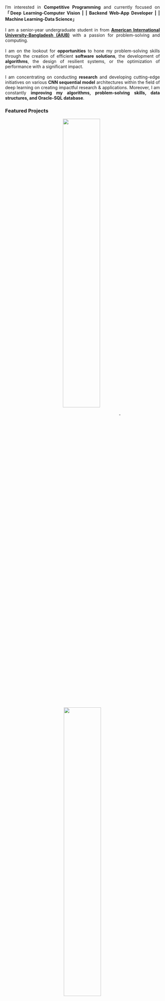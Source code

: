 <!-- https://github.com/MdAliAHnaf/  (Md. Ali Ahnaf) -->
<!-- June 21, 2023 -->
<!-- [![Typing SVG](https://readme-typing-svg.herokuapp.com?font=Poppins&color=929292&size=50&center=true&vCenter=true&width=1000&height=100&lines=Welcome+to+my+Git+Profile+^-^)](https://github.com/MdAliAhnaf) -->

<!-- # &nbsp;👋 Hey there, I'm <a target="_blank" href="https://mdaliahnaf.github.io/"> 
[![Typing SVG](https://readme-typing-svg.herokuapp.com?font=Poppins&color=00ffff&size=22&center=true&vCenter=true&width=138&height=26&lines=Ahnaf+:D)](https://github.com/MdAliAhnaf)</a>  -->

  <!-- <div class="row1">
    <div class="col-md-12 text-center">
      <a class="animate-charcter"> 
          <div class="col-md-12 text-center">
<img src="assets/img/Ai-Animation.gif" alt="Ai-Animation" align="right" > 
</div>
       </a>
    </div>
  </div>
</div> -->
<p align="Justify">
        <!-- Intro -->
       <!-- <samp>  -->
              I’m interested in <b>Competitive Programming</b> and  currently focused on <b>「Deep Learning-Computer Vision | | Backend Web-App Developer | | Machine Learning-Data Science」</b><br></br>
              I am a senior-year undergraduate student in from <a href="https://www.aiub.edu/"><b>American International University-Bangladesh (AIUB)</b></a> with a passion for problem-solving and computing.<br></br>
              I am on the lookout for <b>opportunities</b> to hone my problem-solving skills through the creation of efficient <b>software solutions</b>, the development of <b>algorithms</b>, the design of resilient systems, or the optimization of performance with a significant impact.<br></br>
              I am concentrating on conducting <b>research</b> and developing cutting-edge initiatives on various <b>CNN sequential model</b> architectures within the field of deep learning on creating impactful research & applications. Moreover, I am constantly <b>improving my algorithms, problem-solving skills, data structures, and Oracle-SQL database</b>.
       <!-- <ul>
              <li>I’m interested in <b>Competitive Programming</b> and  currently focused on <b>Deep Learning-Computer Vision | | Backend Web-App Developer | | Machine Learning-Data Science</b></li>
              <li>I am a senior-year undergraduate student in from <a href="https://www.aiub.edu/"><b>American International University-Bangladesh (AIUB)</b></a> with a passion for problem-solving and computing.</li>
              <li>I am on the lookout for <b>opportunities</b> to hone my problem-solving skills through the creation of efficient <b>software solutions</b>, the development of <b>algorithms</b>, the design of resilient systems, or the optimization of performance with a significant impact.</li>
              <li>I am concentrating on conducting <b>research</b> and developing cutting-edge initiatives on various <b>CNN sequential model</b> architectures within the field of deep learning on creating impactful research & applications. Moreover, I am constantly <b>improving my algorithms, problem-solving skills, data structures, and Oracle-SQL database</b>.</li>
       </ul>  -->
       <!-- </samp> -->
        
</p>

<!-- - I’m interested in **Competitive Programming** and  currently focused on **Deep Learning-Computer Vision| Backend Web-App Developer | Machine Learning-Data Science**
- I am a senior-year undergraduate student in from [American International University-Bangladesh (AIUB)](https://www.aiub.edu/) with a passion for problem-solving and computing.<br>
 
- I am on the lookout for **opportunities** to hone my problem-solving skills through the creation of efficient **software solutions**, the development of **algorithms**, the design of resilient systems, or the optimization of performance with a significant impact.<br>
- I am concentrating on conducting **research** and developing cutting-edge initiatives on various **CNN sequential model** architectures within the field of deep learning. Moreover, I am constantly **improving** **my algorithms, problem-solving skills, data structures,** and **Oracle-SQL database**.<br>
- Previously, I played Dota 2 in the eSports scene of Bangladesh, and I played Valorant professionally as an eSports player. <img src="assets/img/valorant-chile-logo.gif" width="35" height="30"> -->

### Featured Projects

<p align="center">
<a href="https://github.com/MdAliAhnaf/Razer-Store-Bangladesh">
<img width='49%' align="center"src="https://github-readme-stats.vercel.app/api/pin/?username=MdAliAhnaf&repo=Razer-Store-Bangladesh&border_color=02D892&bg_color=0D1117&title_color=C9D1D9&text_color=8B949E&icon_color=02D892" />
</a>
<span>&nbsp;</span>
<a href="https://github.com/MdAliAhnaf/frontal_3-category_face-mask_detection">
<img width='49%' align="center"src="https://github-readme-stats.vercel.app/api/pin/?username=MdAliAhnaf&repo=frontal_3-category_face-mask_detection&border_color=02D892&bg_color=0D1117&title_color=C9D1D9&text_color=8B949E&icon_color=02D892" />
</a>
</p>
     
<p align="center">
<a href="https://github.com/MdAliAhnaf/Data_Science_R-Lang_ML">
<img width='49%' align="center"src="https://github-readme-stats.vercel.app/api/pin/?username=MdAliAhnaf&repo=Data_Science_R-Lang_ML&border_color=02D892&bg_color=0D1117&title_color=C9D1D9&text_color=8B949E&icon_color=02D892" />
</a>
<span>&nbsp;</span>
<a href="https://github.com/MdAliAhnaf/Threshold-of-Islam">
<img width='49%' align="center"src="https://github-readme-stats.vercel.app/api/pin/?username=MdAliAhnaf&repo=Threshold-of-Islam&border_color=02D892&bg_color=0D1117&title_color=C9D1D9&text_color=8B949E&icon_color=02D892" />
</a>
</p>
</br>
<!-- And as a hobby, I love aquatic animals and petting cats. <img src="assets/img/cute-cat.gif" width="40" height="35"> -->

<!-- &nbsp; <a target="_blank" align = "right" href='https://komarev.com/ghpvc/?username=MdAliAhnaf&label=PROFILE+VIEWS&color=blueviolet'> ![](https://komarev.com/ghpvc/?username=MdAliAhnaf&label=PROFILE+VIEWS&color=blueviolet) -->

<!-- Details Section -->
<div align="center">
       <!-- <details align="center"> 
              <summary>&#9776; Feel free to find me on</summary>
              <p align="center">
              <a href="mailto:aliahnaf2012@gmail.com" target="_blank"><img alt="Gmail"
                src="https://img.shields.io/badge/Gmail-D14836?style=for-the-badge&logo=gmail&logoColor=white">
              <br>
       </details> -->
  &#9776; Feel free to find me on 
    <p align="center">
        <br>
        <!-- <p>&#9776; <samp>Do Better, Be Better & Stay Better! </samp></p> -->
        <!-- Social Links -->
        <!-- Mail -->
        <a href="mailto:aliahnaf2012@gmail.com" target="_blank"><img alt="Gmail"
                src="https://img.shields.io/badge/Gmail-D14836?style=for-the-badge&logo=gmail&logoColor=white">
        </a>
        <!-- Linkedin -->
        <a href="https://www.linkedin.com/in/MdAliAhnaf/" target="_blank"><img alt="LinkedIn"
                src="https://img.shields.io/badge/linkedin-%230077B5.svg?style=for-the-badge&logo=linkedin&logoColor=white">
        </a>
        <!-- Twitter -->
        <a href="https://twitter.com/twilightggwp" target="_blank"><img alt="Twitter"
                src="https://img.shields.io/badge/Twitter-%231DA1F2.svg?style=for-the-badge&logo=Twitter&logoColor=white">
        </a>  
        <!-- Youtube -->
        <a href="https://www.youtube.com/channel/UCdykLcNSRzzKSTGov7vViWQ" target="_blank"><img alt="Youtube"
               src="https://img.shields.io/badge/-Youtube-FF0000?style=for-the-badge&logo=Youtube&logoColor=white">
        </a> 
        <a href="https://discordapp.com/users/376360755865583616" target="_blank"><img alt="Discord"
               src="https://img.shields.io/badge/Discord-5865F2?style=for-the-badge&logo=discord&logoColor=white">
        </a>
        <br>
        <a href="https://leetcode.com/MdAliAhnaf/" target="_blank"><img alt="Youtube"
               src="https://img.shields.io/badge/LeetCode-000000?style=for-the-badge&logo=LeetCode&logoColor=#d16c06">
        </a>
        <a href="https://www.hackerrank.com/mdaliahnaf" target="_blank"><img alt="hackerrank"
               src="https://img.shields.io/badge/-hackerrank-00cc00?style=for-the-badge&logo=hackerrank&logoColor=white">
        </a>
        <a href="https://www.kaggle.com/mdaliahnaf" target="_blank"><img alt="Kaggle"
               src="https://img.shields.io/badge/Kaggle-035a7d?style=for-the-badge&logo=kaggle&logoColor=white">
        </a>
        <a href="https://codeforces.com/profile/Md._.Ali._.Ahnaf" target="_blank"><img alt="codeforces"
               src="https://img.shields.io/badge/Codeforces-445f9d?style=for-the-badge&logo=Codeforces&logoColor=white">
        </a>
        <br>
        <a href="https://www.coursera.org/user/c0efcf358f8cb26242c5de2e29ddcd8f" target="_blank"><img alt="Coursera"
               src="https://img.shields.io/badge/Coursera-0056D2?style=for-the-badge&logo=Coursera&logoColor=white">
        </a>
        <a href="https://learn.udacity.com/courses/ud513" target="_blank"><img alt="Udacity"
               src="https://img.shields.io/badge/Udacity-grey?style=for-the-badge&logo=udacity&logoColor=15B8E6">
        </a>
        <a href="hhttps://stackoverflow.com/users/18825803/ahnaf" target="_blank"><img alt="Stack_Overflow"
               src="https://img.shields.io/badge/Stack_Overflow-FE7A16?style=for-the-badge&logo=stack-overflow&logoColor=white">
        </a>
    </p>
</div>
<!-- <samp>
    <p align="center">
        ════ ⋆★⋆ ════
        <br>
        "Godspeed on your coding!👨‍💻"
    </p>
</samp> -->

<!-- <h3 align="left">⚙️Languages & Tools🔧:</h3> -->

## ⚙️Languages & Tools🔧:
<div align="center">
    <p align="center">
        <a href="https://www.python.org/" target="_blank"><img alt="Python"
                src="https://img.shields.io/badge/Python-FFD43B?style=for-the-badge&logo=python&logoColor=blue">
        </a>
        <a href="https://dotnet.microsoft.com/learn/csharp/" target="_blank"><img alt="Csharp"
                src="https://img.shields.io/badge/C%23-239120?style=for-the-badge&logo=c-sharp&logoColor=white">
        </a>
        <a href="https://www.r-project.org/" target="_blank"><img alt=""
                src="https://img.shields.io/badge/R-276DC3?style=for-the-badge&logo=r&logoColor=white">
        </a>
        <a href="https://cplusplus.com/" target="_blank"><img alt=""
                src="https://img.shields.io/badge/C%2B%2B-00599C?style=for-the-badge&logo=c%2B%2B&logoColor=white">
        </a>
        <a href="https://www.oracle.com/database/technologies/appdev/plsql.html" target="_blank"><img alt=""
                src="https://img.shields.io/badge/PLSQL-F80000?style=for-the-badge&logo=oracle&logoColor=black">
        </a>
        <a href="https://img.shields.io/badge/C%2B%2B-00599C?style=for-the-badge&logo=c%2B%2B&logoColor=white" target="_blank"><img alt=""
                src="https://www.cprogramming.com/">
        </a>
        <a href="https://www.tutorialspoint.com/html5/index.htm" target="_blank"><img alt=""
                src="https://img.shields.io/badge/HTML5-E34F26?style=for-the-badge&logo=html5&logoColor=white">
        </a>
        <a href="https://www.css3.com/" target="_blank"><img alt=""
                src="https://img.shields.io/badge/CSS3-1572B6?style=for-the-badge&logo=css3&logoColor=white">
        </a>
        <a href="https://www.json.org/json-en.html" target="_blank"><img alt=""
                src="https://img.shields.io/badge/json-5E5C5C?style=for-the-badge&logo=json&logoColor=white">
        </a>
        <a href="https://www.javascript.com/" target="_blank"><img alt=""
                src="https://img.shields.io/badge/JavaScript-323330?style=for-the-badge&logo=javascript&logoColor=F7DF1E">
        </a>
        <a href="https://www.php.net/" target="_blank"><img alt=""
                src="https://img.shields.io/badge/PHP-777BB4?style=for-the-badge&logo=php&logoColor=white">
        </a>
        <a href="https://www.mysql.com/" target="_blank"><img alt=""
                src="https://img.shields.io/badge/mysql-%2300f.svg?style=for-the-badge&logo=mysql&logoColor=white">
        </a>
        <a href="https://www.java.com/en/" target="_blank"><img alt=""
                src="https://img.shields.io/badge/java-%23ED8B00.svg?style=for-the-badge&logo=openjdk&logoColor=white">
        </a>
        <a href="https://learn.microsoft.com/en-us/windows/terminal/" target="_blank"><img alt=""
                src="https://img.shields.io/badge/Windows%20Terminal-%234D4D4D.svg?style=for-the-badge&logo=windows-terminal&logoColor=white">
        </a>
        <a href="https://learn.microsoft.com/en-us/powershell/" target="_blank"><img alt=""
                src="https://img.shields.io/badge/PowerShell-%235391FE.svg?style=for-the-badge&logo=powershell&logoColor=white">
        </a>
        </a>        
    </p>
</div>
<br>

<!-- [![image](https://img.shields.io/badge/Python-FFD43B?style=for-the-badge&logo=python&logoColor=blue)](https://www.python.org/) 
[![image](https://img.shields.io/badge/C%23-239120?style=for-the-badge&logo=c-sharp&logoColor=white)](https://dotnet.microsoft.com/learn/csharp/)
[![image](https://img.shields.io/badge/R-276DC3?style=for-the-badge&logo=r&logoColor=white)](https://www.r-project.org/) 
[![image](https://img.shields.io/badge/C%2B%2B-00599C?style=for-the-badge&logo=c%2B%2B&logoColor=white)](https://cplusplus.com/) 
[![image](https://img.shields.io/badge/PLSQL-F80000?style=for-the-badge&logo=oracle&logoColor=black)](https://www.oracle.com/database/technologies/appdev/plsql.html)
[![image](https://img.shields.io/badge/C-00599C?style=for-the-badge&logo=c&logoColor=white)](https://www.cprogramming.com/)
[![image](https://img.shields.io/badge/HTML5-E34F26?style=for-the-badge&logo=html5&logoColor=white)](https://www.tutorialspoint.com/html5/index.htm)  
[![image](https://img.shields.io/badge/CSS3-1572B6?style=for-the-badge&logo=css3&logoColor=white)](https://www.css3.com/) 
[![image](https://img.shields.io/badge/json-5E5C5C?style=for-the-badge&logo=json&logoColor=white)](https://www.json.org/json-en.html) 
[![image](https://img.shields.io/badge/JavaScript-323330?style=for-the-badge&logo=javascript&logoColor=F7DF1E)](https://www.javascript.com/) 
[![image](https://img.shields.io/badge/PHP-777BB4?style=for-the-badge&logo=php&logoColor=white)](https://www.php.net/) 
[![image](https://img.shields.io/badge/mysql-%2300f.svg?style=for-the-badge&logo=mysql&logoColor=white)](https://www.mysql.com/) 
[![image](https://img.shields.io/badge/java-%23ED8B00.svg?style=for-the-badge&logo=openjdk&logoColor=white)](https://www.java.com/en/) 
[![image](https://img.shields.io/badge/Windows%20Terminal-%234D4D4D.svg?style=for-the-badge&logo=windows-terminal&logoColor=white)](https://learn.microsoft.com/en-us/windows/terminal/) 
[![image](https://img.shields.io/badge/PowerShell-%235391FE.svg?style=for-the-badge&logo=powershell&logoColor=white)](https://learn.microsoft.com/en-us/powershell/)  -->

<div align="center">
    <p align="center">
        <a href="" target="_blank"><img alt=""
                src="https://img.shields.io/badge/PyTorch-%23EE4C2C.svg?style=for-the-badge&logo=PyTorch&logoColor=white">
        </a>
        <a href="" target="_blank"><img alt=""
                src="https://img.shields.io/badge/TensorFlow-%23FF6F00.svg?style=for-the-badge&logo=TensorFlow&logoColor=white">
        </a>
        <a href="" target="_blank"><img alt=""
                src="https://img.shields.io/badge/numpy-%23013243.svg?style=for-the-badge&logo=numpy&logoColor=white">
        </a>
        <a href="" target="_blank"><img alt=""
                src="https://img.shields.io/badge/pandas-%23150458.svg?style=for-the-badge&logo=pandas&logoColor=white">
        </a>
        <a href="" target="_blank"><img alt=""
                src="https://img.shields.io/badge/scikit--learn-%23F7931E.svg?style=for-the-badge&logo=scikit-learn&logoColor=white">
        </a>
        <a href="" target="_blank"><img alt=""
                src="https://img.shields.io/badge/Matplotlib-%23ffffff.svg?style=for-the-badge&logo=Matplotlib&logoColor=black">
        </a>
        <a href="" target="_blank"><img alt=""
                src="">
        </a>        
    </p>
</div>


<!-- [![image](https://img.shields.io/badge/PyTorch-%23EE4C2C.svg?style=for-the-badge&logo=PyTorch&logoColor=white)]()
[![image](https://img.shields.io/badge/TensorFlow-%23FF6F00.svg?style=for-the-badge&logo=TensorFlow&logoColor=white)]() 
[![image](https://img.shields.io/badge/numpy-%23013243.svg?style=for-the-badge&logo=numpy&logoColor=white)]() 
[![image](https://img.shields.io/badge/pandas-%23150458.svg?style=for-the-badge&logo=pandas&logoColor=white)]() 
[![image](https://img.shields.io/badge/scikit--learn-%23F7931E.svg?style=for-the-badge&logo=scikit-learn&logoColor=white)]() 
[![image](https://img.shields.io/badge/Matplotlib-%23ffffff.svg?style=for-the-badge&logo=Matplotlib&logoColor=black)]()  -->

<br>
<!-- <details> -->
<!-- <summary>  &#9776; Tools & OS</summary> -->
&#9735; &#9776; Tools & OS
<div align="center">
    <p align="center">
       <br>
        <a href="" target="_blank"><img alt=""
                src="https://img.shields.io/badge/jupyter-%23FA0F00.svg?style=for-the-badge&logo=jupyter&logoColor=white">
        </a> 
        <a href="" target="_blank"><img alt=""
                src="https://img.shields.io/badge/Anaconda-%2344A833.svg?style=for-the-badge&logo=anaconda&logoColor=white">
        </a>
        <a href="" target="_blank"><img alt=""
                src="https://img.shields.io/badge/pycharm-143?style=for-the-badge&logo=pycharm&logoColor=black&color=black&labelColor=green">
        </a>
        <a href="" target="_blank"><img alt=""
                src="https://img.shields.io/badge/opencv-%23white.svg?style=for-the-badge&logo=opencv&logoColor=white">
        </a>
        <a href="" target="_blank"><img alt=""
                src="https://img.shields.io/badge/Visual%20Studio%20Code-0078d7.svg?style=for-the-badge&logo=visual-studio-code&logoColor=white">
        </a>
        <a href="" target="_blank"><img alt=""
                src="https://img.shields.io/badge/Visual%20Studio-5C2D91.svg?style=for-the-badge&logo=visual-studio&logoColor=white">
        </a>
        <a href="https://www.microsoft.com/en-us/sql-server" target="_blank"><img alt=""
                src="https://img.shields.io/badge/Microsoft%20SQL%20Server-CC2927?style=for-the-badge&logo=microsoft%20sql%20server&logoColor=white">
        </a>
        <a href="" target="_blank"><img alt=""
                src="https://img.shields.io/badge/.NET-5C2D91?style=for-the-badge&logo=.net&logoColor=white">
        </a>
        <a href="" target="_blank"><img alt=""
                src="https://img.shields.io/badge/sublime_text-%23575757.svg?style=for-the-badge&logo=sublime-text&logoColor=important">
        </a>
        <a href="" target="_blank"><img alt=""
                src="https://img.shields.io/badge/bootstrap-%238511FA.svg?style=for-the-badge&logo=bootstrap&logoColor=white">
        </a>
        <a href="" target="_blank"><img alt=""
                src="https://img.shields.io/badge/django-%23092E20.svg?style=for-the-badge&logo=django&logoColor=white">
        </a>
        <a href="" target="_blank"><img alt=""
                src="https://img.shields.io/badge/FastAPI-005571?style=for-the-badge&logo=fastapi">
        </a>
        <a href="" target="_blank"><img alt=""
                src="https://img.shields.io/badge/jquery-%230769AD.svg?style=for-the-badge&logo=jquery&logoColor=white">
        </a>
        <a href="" target="_blank"><img alt=""
                src="https://img.shields.io/badge/OpenGL-%23FFFFFF.svg?style=for-the-badge&logo=opengl">
        </a>
        <a href="" target="_blank"><img alt=""
                src="https://img.shields.io/badge/Notepad++-90E59A.svg?style=for-the-badge&logo=notepad%2b%2b&logoColor=black">
        </a>
        <a href="" target="_blank"><img alt=""
                src="https://img.shields.io/badge/apache-%23D42029.svg?style=for-the-badge&logo=apache&logoColor=white">
        </a>
        <br></br>
        <a href="" target="_blank"><img alt=""
                src="https://img.shields.io/badge/Research_Gate-00CCBB.svg?&style=for-the-badge&logo=ResearchGate&logoColor=white">
        </a>
        <a href="" target="_blank"><img alt=""
                src="https://img.shields.io/badge/Google_Scholar-4285F4?style=for-the-badge&logo=google-scholar&logoColor=white">
        </a>
        <a href="" target="_blank"><img alt=""
                src="https://img.shields.io/badge/Academia-fff?style=for-the-badge&logo=academia&logoColor=black">
        </a>
        <a href="" target="_blank"><img alt=""
                src="https://img.shields.io/badge/cisco-%23049fd9.svg?style=for-the-badge&logo=cisco&logoColor=black">
        </a>
        <a href="" target="_blank"><img alt=""
                src="https://img.shields.io/badge/Arduino-00979D?style=for-the-badge&logo=Arduino&logoColor=white">
        </a>  
        <a href="https://www.mathworks.com/" target="_blank"><img alt="" src="https://upload.wikimedia.org/wikipedia/commons/2/21/Matlab_Logo.png" alt="matlab" width="30" height="27"/>
        </a>
        <br></br>
        <a href="" target="_blank"><img alt=""
                src="https://img.shields.io/badge/Linux-FCC624?style=for-the-badge&logo=linux&logoColor=black">
        </a>
        <a href="" target="_blank"><img alt=""
                src="https://img.shields.io/badge/Kali-268BEE?style=for-the-badge&logo=kalilinux&logoColor=white">
        </a>
        <a href="" target="_blank"><img alt=""
                src="https://img.shields.io/badge/Ubuntu-E95420?style=for-the-badge&logo=ubuntu&logoColor=white">
        </a>
        <a href="" target="_blank"><img alt=""
                src="https://img.shields.io/badge/Adobe%20after%20affects-CF96FD?style=for-the-badge&logo=Adobe%20after%20effects&logoColor=393665">
        </a>
        <a href="" target="_blank"><img alt=""
                src="https://img.shields.io/badge/Adobe%20Photoshop-31A8FF?style=for-the-badge&logo=Adobe%20Photoshop&logoColor=black">
        </a>
        <a href="" target="_blank"><img alt=""
                src="https://img.shields.io/badge/Adobe%20Premiere%20Pro-9999FF?style=for-the-badge&logo=Adobe%20Premiere%20Pro&logoColor=whit">
        </a>      
    </p>
</div>


<!-- [![image](https://img.shields.io/badge/jupyter-%23FA0F00.svg?style=for-the-badge&logo=jupyter&logoColor=white)]() 
[![image](https://img.shields.io/badge/Anaconda-%2344A833.svg?style=for-the-badge&logo=anaconda&logoColor=white)]() 
[![image](https://img.shields.io/badge/pycharm-143?style=for-the-badge&logo=pycharm&logoColor=black&color=black&labelColor=green)]() 
[![image](https://img.shields.io/badge/opencv-%23white.svg?style=for-the-badge&logo=opencv&logoColor=white)]() 
[![image](https://img.shields.io/badge/Visual%20Studio%20Code-0078d7.svg?style=for-the-badge&logo=visual-studio-code&logoColor=white)]() 
[![image](https://img.shields.io/badge/Visual%20Studio-5C2D91.svg?style=for-the-badge&logo=visual-studio&logoColor=white)]() 
[![image](https://img.shields.io/badge/Microsoft%20SQL%20Server-CC2927?style=for-the-badge&logo=microsoft%20sql%20server&logoColor=white)](https://www.microsoft.com/en-us/sql-server) 
[![image](https://img.shields.io/badge/.NET-5C2D91?style=for-the-badge&logo=.net&logoColor=white)]() 
[![image](https://img.shields.io/badge/sublime_text-%23575757.svg?style=for-the-badge&logo=sublime-text&logoColor=important)]() 
[![image](https://img.shields.io/badge/bootstrap-%238511FA.svg?style=for-the-badge&logo=bootstrap&logoColor=white)]() 
[![image](https://img.shields.io/badge/django-%23092E20.svg?style=for-the-badge&logo=django&logoColor=white)]() 
[![image](https://img.shields.io/badge/FastAPI-005571?style=for-the-badge&logo=fastapi)]() 
[![image](https://img.shields.io/badge/jquery-%230769AD.svg?style=for-the-badge&logo=jquery&logoColor=white)]() 
[![image](https://img.shields.io/badge/OpenGL-%23FFFFFF.svg?style=for-the-badge&logo=opengl)]() 
[![image](https://img.shields.io/badge/Notepad++-90E59A.svg?style=for-the-badge&logo=notepad%2b%2b&logoColor=black)]() 
[![image](https://img.shields.io/badge/apache-%23D42029.svg?style=for-the-badge&logo=apache&logoColor=white)]()  -->
  
<!-- [![image](https://img.shields.io/badge/Research_Gate-00CCBB.svg?&style=for-the-badge&logo=ResearchGate&logoColor=white)]() 
[![image](https://img.shields.io/badge/Google_Scholar-4285F4?style=for-the-badge&logo=google-scholar&logoColor=white)]() 
[![image](https://img.shields.io/badge/Academia-fff?style=for-the-badge&logo=academia&logoColor=black)]() 
[![image](https://img.shields.io/badge/cisco-%23049fd9.svg?style=for-the-badge&logo=cisco&logoColor=black)]()
[![image](https://img.shields.io/badge/Arduino-00979D?style=for-the-badge&logo=Arduino&logoColor=white)]() 
<a href="https://www.mathworks.com/" target="_blank"> <img src="https://upload.wikimedia.org/wikipedia/commons/2/21/Matlab_Logo.png" alt="matlab" width="30" height="25"/> </a> 
<br> -->

<!-- [![image](https://img.shields.io/badge/Linux-FCC624?style=for-the-badge&logo=linux&logoColor=black)]() 
[![image](https://img.shields.io/badge/Kali-268BEE?style=for-the-badge&logo=kalilinux&logoColor=white)]() 
[![image](https://img.shields.io/badge/Ubuntu-E95420?style=for-the-badge&logo=ubuntu&logoColor=white)]() 
 [![image](https://img.shields.io/badge/Windows%2011-%230079d5.svg?style=for-the-badge&logo=Windows%2011&logoColor=white)]()  
[![image](https://img.shields.io/badge/Adobe%20after%20affects-CF96FD?style=for-the-badge&logo=Adobe%20after%20effects&logoColor=393665)]() 
[![image](https://img.shields.io/badge/Adobe%20Photoshop-31A8FF?style=for-the-badge&logo=Adobe%20Photoshop&logoColor=black)]() 
[![image](https://img.shields.io/badge/Adobe%20Premiere%20Pro-9999FF?style=for-the-badge&logo=Adobe%20Premiere%20Pro&logoColor=white)]()  -->
<!-- </details> -->

<br>
<p align="center">&#9776; Profile Views &#9776;</p>
<p align="center"><img src="https://profile-counter.glitch.me/{MdAliAhnaf}/count.svg" size=5 alt="MdAliAhnaf :: Visitor's Count" /></p>
<!-- # <img src="assets/img/rocket-joypixels.gif" display="block"  width="30" height="30"> &nbsp; Stats and Language Contribution -->
<!-- &nbsp; **Others..** -->
<p align="center">
   <table>
      <tr>
       <th>&nbsp;StatsMy GitHub Stats</th>
       <th>&nbsp;Language Contribution</th>
     </tr>
      <tr>
       <td><img alt="Ahnaf :: Profile Stats" src="https://github-readme-stats.vercel.app/api?username=MdAliAhnaf&show_icons=true&theme=radical" alt="MdAliAhnaf" /> </td>
       <td><img align="left" <img alt="Devorein :: Top Langs]" src="https://github-readme-stats.vercel.app/api/top-langs/?username=mdaliahnaf&layout=compact&show_icons=true&theme=tokyonight" alt="MdAliAhnaf"> </td>
     </tr>
     
   </table>
</p>

<!-- # <img src="assets/img/fireflame.gif"  width="27" height="30"> &nbsp;Streak -->
<!-- &nbsp;Streak -->
<!-- [![Ahnaf's GitHub Streak](https://github-readme-streak-stats.herokuapp.com/?user=mdaliahnaf&theme=blood&fire=DD7F1C&background=151515&dates=9f9f9f&border=DD2727)](https://git.io/streak-stats) -->
<!-- <p align='center'>
  <a href="#"><img src="https://github-readme-streak-stats.herokuapp.com/?user=mdaliahnaf&theme=blood&fire=DD7F1C&background=151515&dates=9f9f9f&border=DD2727" width="400"></a>
</p> -->

<!-- <p align='center'>
  Do you like my open source projects? <a href='https://stars.github.com/nominate/'>Nominate me to Github Stars ⭐</a>
</p> -->
